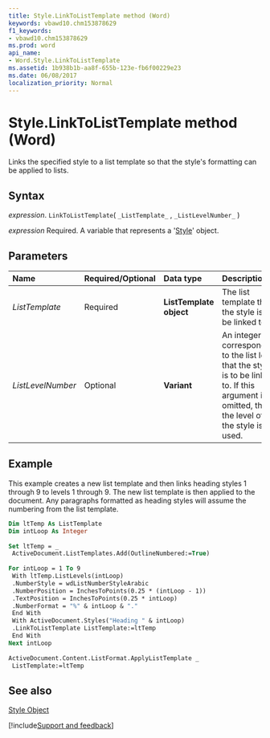 ```yaml
---
title: Style.LinkToListTemplate method (Word)
keywords: vbawd10.chm153878629
f1_keywords:
- vbawd10.chm153878629
ms.prod: word
api_name:
- Word.Style.LinkToListTemplate
ms.assetid: 1b938b1b-aa8f-655b-123e-fb6f00229e23
ms.date: 06/08/2017
localization_priority: Normal
---
```



# Style.LinkToListTemplate method (Word)

Links the specified style to a list template so that the style's formatting can be applied to lists.


## Syntax

_expression_. `LinkToListTemplate`( `_ListTemplate_` , `_ListLevelNumber_` )

_expression_ Required. A variable that represents a '[Style](Word.Style.md)' object.


## Parameters



|Name|Required/Optional|Data type|Description|
|:-----|:-----|:-----|:-----|
| _ListTemplate_|Required| **ListTemplate object**|The list template that the style is to be linked to.|
| _ListLevelNumber_|Optional| **Variant**|An integer corresponding to the list level that the style is to be linked to. If this argument is omitted, then the level of the style is used.|

## Example

This example creates a new list template and then links heading styles 1 through 9 to levels 1 through 9. The new list template is then applied to the document. Any paragraphs formatted as heading styles will assume the numbering from the list template.


```vb
Dim ltTemp As ListTemplate 
Dim intLoop As Integer 
 
Set ltTemp = _ 
 ActiveDocument.ListTemplates.Add(OutlineNumbered:=True) 
 
For intLoop = 1 To 9 
 With ltTemp.ListLevels(intLoop) 
 .NumberStyle = wdListNumberStyleArabic 
 .NumberPosition = InchesToPoints(0.25 * (intLoop - 1)) 
 .TextPosition = InchesToPoints(0.25 * intLoop) 
 .NumberFormat = "%" & intLoop & "." 
 End With 
 With ActiveDocument.Styles("Heading " & intLoop) 
 .LinkToListTemplate ListTemplate:=ltTemp 
 End With 
Next intLoop 
 
ActiveDocument.Content.ListFormat.ApplyListTemplate _ 
 ListTemplate:=ltTemp
```


## See also


[Style Object](Word.Style.md)

[!include[Support and feedback](~/includes/feedback-boilerplate.md)]